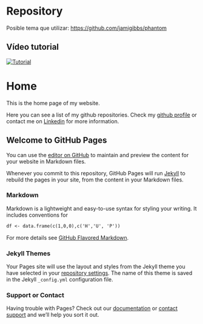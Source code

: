 # Repository

Posible tema que utilizar: https://github.com/jamigibbs/phantom


## Vídeo tutorial
[![Tutorial](https://img.youtube.com/vi/Wna1D_5hu38/maxresdefault.jpg)](https://www.youtube.com/watch?v=Wna1D_5hu38)



# Home

This is the home page of my website.

Here you can see a list of my github repositories. Check my [github profile](https://github.com/Ricard31) or contact me on [Linkedin](https://www.linkedin.com/in/ricard-data-scientist/) for more information.



## Welcome to GitHub Pages

You can use the [editor on GitHub](https://github.com/Ricard31/ricard31.github.io/edit/master/README.md) to maintain and preview the content for your website in Markdown files.

Whenever you commit to this repository, GitHub Pages will run [Jekyll](https://jekyllrb.com/) to rebuild the pages in your site, from the content in your Markdown files.

### Markdown

Markdown is a lightweight and easy-to-use syntax for styling your writing. It includes conventions for

```markdown
df <- data.frame(c(1,0,0),c('H','U', 'P'))
```

For more details see [GitHub Flavored Markdown](https://guides.github.com/features/mastering-markdown/).

### Jekyll Themes

Your Pages site will use the layout and styles from the Jekyll theme you have selected in your [repository settings](https://github.com/Ricard31/ricard31.github.io/settings). The name of this theme is saved in the Jekyll `_config.yml` configuration file.

### Support or Contact

Having trouble with Pages? Check out our [documentation](https://help.github.com/categories/github-pages-basics/) or [contact support](https://github.com/contact) and we’ll help you sort it out.
